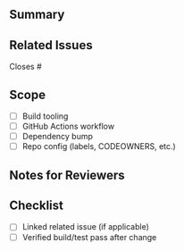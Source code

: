 ## Summary
<!-- Describe the maintenance, dependency update, or CI/CD change. -->

## Related Issues
Closes #<issue-number> <!-- (if applicable) -->

## Scope
- [ ] Build tooling
- [ ] GitHub Actions workflow
- [ ] Dependency bump
- [ ] Repo config (labels, CODEOWNERS, etc.)

## Notes for Reviewers
<!-- Anything unusual or requiring careful attention? -->

## Checklist
- [ ] Linked related issue (if applicable)
- [ ] Verified build/test pass after change
